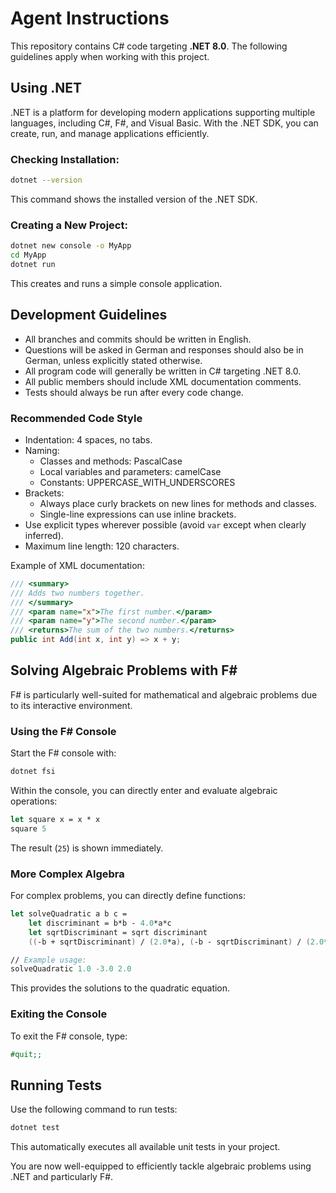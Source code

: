 # Agent Instructions

This repository contains C# code targeting **.NET 8.0**. The following guidelines apply when working with this project.

## Using .NET

.NET is a platform for developing modern applications supporting multiple languages, including C#, F#, and Visual Basic. With the .NET SDK, you can create, run, and manage applications efficiently.

### Checking Installation:

```bash
dotnet --version
```

This command shows the installed version of the .NET SDK.

### Creating a New Project:

```bash
dotnet new console -o MyApp
cd MyApp
dotnet run
```

This creates and runs a simple console application.

## Development Guidelines

- All branches and commits should be written in English.
- Questions will be asked in German and responses should also be in German, unless explicitly stated otherwise.
- All program code will generally be written in C# targeting .NET 8.0.
- All public members should include XML documentation comments.
- Tests should always be run after every code change.

### Recommended Code Style

- Indentation: 4 spaces, no tabs.
- Naming:
  - Classes and methods: PascalCase
  - Local variables and parameters: camelCase
  - Constants: UPPERCASE\_WITH\_UNDERSCORES
- Brackets:
  - Always place curly brackets on new lines for methods and classes.
  - Single-line expressions can use inline brackets.
- Use explicit types wherever possible (avoid `var` except when clearly inferred).
- Maximum line length: 120 characters.

Example of XML documentation:

```csharp
/// <summary>
/// Adds two numbers together.
/// </summary>
/// <param name="x">The first number.</param>
/// <param name="y">The second number.</param>
/// <returns>The sum of the two numbers.</returns>
public int Add(int x, int y) => x + y;
```

## Solving Algebraic Problems with F\#

F# is particularly well-suited for mathematical and algebraic problems due to its interactive environment.

### Using the F# Console

Start the F# console with:

```bash
dotnet fsi
```

Within the console, you can directly enter and evaluate algebraic operations:

```fsharp
let square x = x * x
square 5
```

The result (`25`) is shown immediately.

### More Complex Algebra

For complex problems, you can directly define functions:

```fsharp
let solveQuadratic a b c =
    let discriminant = b*b - 4.0*a*c
    let sqrtDiscriminant = sqrt discriminant
    ((-b + sqrtDiscriminant) / (2.0*a), (-b - sqrtDiscriminant) / (2.0*a))

// Example usage:
solveQuadratic 1.0 -3.0 2.0
```

This provides the solutions to the quadratic equation.

### Exiting the Console

To exit the F# console, type:

```fsharp
#quit;;
```

## Running Tests

Use the following command to run tests:

```bash
dotnet test
```

This automatically executes all available unit tests in your project.

You are now well-equipped to efficiently tackle algebraic problems using .NET and particularly F#.

